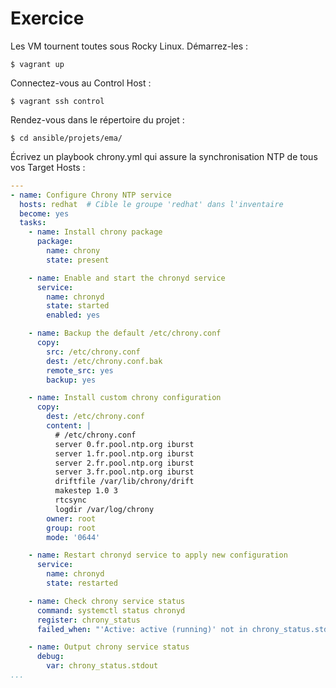 # Exercice

Les VM tournent toutes sous Rocky Linux. Démarrez-les :

```$ vagrant up```

Connectez-vous au Control Host :

```$ vagrant ssh control```

Rendez-vous dans le répertoire du projet :

```$ cd ansible/projets/ema/```

Écrivez un playbook chrony.yml qui assure la synchronisation NTP de tous vos Target Hosts :

```yml
---
- name: Configure Chrony NTP service
  hosts: redhat  # Cible le groupe 'redhat' dans l'inventaire
  become: yes
  tasks:
    - name: Install chrony package
      package:
        name: chrony
        state: present

    - name: Enable and start the chronyd service
      service:
        name: chronyd
        state: started
        enabled: yes

    - name: Backup the default /etc/chrony.conf
      copy:
        src: /etc/chrony.conf
        dest: /etc/chrony.conf.bak
        remote_src: yes
        backup: yes

    - name: Install custom chrony configuration
      copy:
        dest: /etc/chrony.conf
        content: |
          # /etc/chrony.conf
          server 0.fr.pool.ntp.org iburst
          server 1.fr.pool.ntp.org iburst
          server 2.fr.pool.ntp.org iburst
          server 3.fr.pool.ntp.org iburst
          driftfile /var/lib/chrony/drift
          makestep 1.0 3
          rtcsync
          logdir /var/log/chrony
        owner: root
        group: root
        mode: '0644'

    - name: Restart chronyd service to apply new configuration
      service:
        name: chronyd
        state: restarted

    - name: Check chrony service status
      command: systemctl status chronyd
      register: chrony_status
      failed_when: "'Active: active (running)' not in chrony_status.stdout"

    - name: Output chrony service status
      debug:
        var: chrony_status.stdout
...
```
